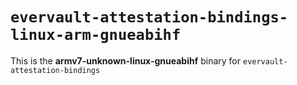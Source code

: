 # `evervault-attestation-bindings-linux-arm-gnueabihf`

This is the **armv7-unknown-linux-gnueabihf** binary for `evervault-attestation-bindings`
